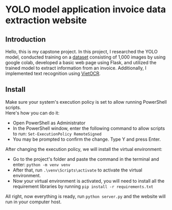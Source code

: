 # YOLO model application invoice data extraction website
## Introduction
Hello, this is my capstone project. In this project, I researched the YOLO model, conducted training on a [dataset](https://drive.google.com/drive/folders/1Pw_AQ8OJTzQQV8z6lQJmiHUEjN6856HI?usp=sharing) consisting of 1,000 images by using google colab, developed a basic web page using Flask, and utilized the trained model to extract information from an invoice. Additionally, I implemented text recognition using [VietOCR](https://github.com/pbcquoc/vietocr).  

## Install
Make sure your system's execution policy is set to allow running PowerShell scripts.  
Here's how you can do it:  
- Open PowerShell as Administrator
- In the PowerShell window, enter the following command to allow scripts to run: `Set-ExecutionPolicy RemoteSigned`
- You may be prompted to confirm the change. Type Y and press Enter.

After changing the execution policy, we will install the virtual environment:
- Go to the project's folder and paste the command in the terminal and enter: `python -m venv venv`
- After that, run `.\venv\Scripts\activate` to activate the virtual environment.
- Now your virtual environment is activated, you will need to install all the requirement libraries by running `pip install -r requirements.txt`

All right, now everything is ready, run `python server.py` and the website will run in your computer host.
